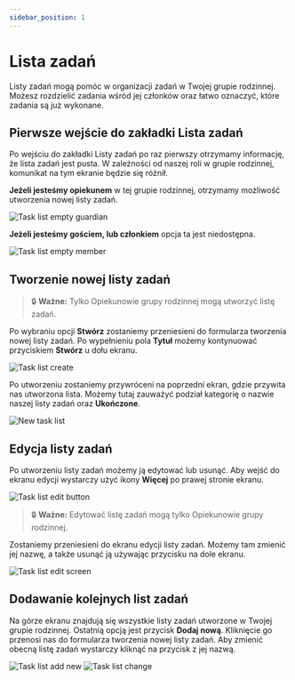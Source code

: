 ```yaml
---
sidebar_position: 1
---
```


# Lista zadań

Listy zadań mogą pomóc w organizacji zadań w Twojej grupie rodzinnej. Możesz rozdzielić zadania wśród jej członków oraz łatwo oznaczyć, które zadania są już wykonane.

## Pierwsze wejście do zakładki Lista zadań

Po wejściu do zakładki Listy zadań po raz pierwszy otrzymamy informację, że lista zadań jest pusta. W zależności od naszej roli w grupie rodzinnej, komunikat na tym ekranie będzie się różnił.

**Jeżeli jesteśmy opiekunem** w tej grupie rodzinnej, otrzymamy możliwość utworzenia nowej listy zadań.

![Task list empty guardian](./img/task_list_empty_guardian.png)

**Jeżeli jesteśmy gościem, lub członkiem** opcja ta jest niedostępna.

![Task list empty member](./img/task_list_empty_member.png)

## Tworzenie nowej listy zadań

> 🔒 **Ważne:** Tylko Opiekunowie grupy rodzinnej mogą utworzyć listę zadań.

Po wybraniu opcji **Stwórz** zostaniemy przeniesieni do formularza tworzenia nowej listy zadań. Po wypełnieniu pola **Tytuł** możemy kontynuować przyciskiem **Stwórz** u dołu ekranu.

![Task list create](./img/task_list_create_list.png)

Po utworzeniu zostaniemy przywróceni na poprzedni ekran, gdzie przywita nas utworzona lista. Możemy tutaj zauważyć podział kategorię o nazwie naszej listy zadań oraz **Ukończone**.

![New task list](./img/task_list_created.png)

## Edycja listy zadań

Po utworzeniu listy zadań możemy ją edytować lub usunąć. Aby wejść do ekranu edycji wystarczy użyć ikony **Więcej** po prawej stronie ekranu.

![Task list edit button](./img/task_list_edit_button.png)

> 🔒 **Ważne:** Edytować listę zadań mogą tylko Opiekunowie grupy rodzinnej.

Zostaniemy przeniesieni do ekranu edycji listy zadań. Możemy tam zmienić jej nazwę, a także usunąć ją używając przycisku na dole ekranu.

![Task list edit screen](./img/task_list_edit_screen.png)


## Dodawanie kolejnych list zadań

Na górze ekranu znajdują się wszystkie listy zadań utworzone w Twojej grupie rodzinnej. Ostatnią opcją jest przycisk **Dodaj nową**. Kliknięcie go przenosi nas do formularza tworzenia nowej listy zadań. Aby zmienić obecną listę zadań wystarczy kliknąć na przycisk z jej nazwą.

![Task list add new](./img/task_list_add_new_list.png)
![Task list change](./img/task_list_second_list.png)